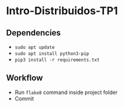 # Intro-Distribuidos-TP1


## Dependencies

- `sudo apt update`
- `sudo apt install python3-pip`
- `pip3 install -r requirements.txt`

## Workflow

- Run `flake8` command inside project folder
- Commit
